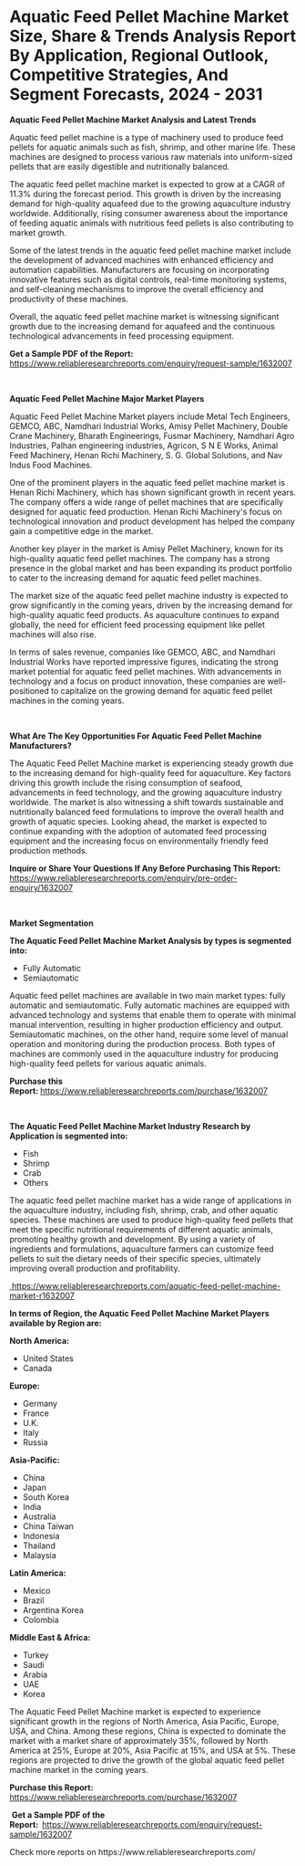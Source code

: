 <p><h1>Aquatic Feed Pellet Machine Market Size, Share & Trends Analysis Report By Application, Regional Outlook, Competitive Strategies, And Segment Forecasts, 2024 - 2031</h1></p><p><strong>Aquatic Feed Pellet Machine Market Analysis and Latest Trends</strong></p>
<p><p>Aquatic feed pellet machine is a type of machinery used to produce feed pellets for aquatic animals such as fish, shrimp, and other marine life. These machines are designed to process various raw materials into uniform-sized pellets that are easily digestible and nutritionally balanced.</p><p>The aquatic feed pellet machine market is expected to grow at a CAGR of 11.3% during the forecast period. This growth is driven by the increasing demand for high-quality aquafeed due to the growing aquaculture industry worldwide. Additionally, rising consumer awareness about the importance of feeding aquatic animals with nutritious feed pellets is also contributing to market growth.</p><p>Some of the latest trends in the aquatic feed pellet machine market include the development of advanced machines with enhanced efficiency and automation capabilities. Manufacturers are focusing on incorporating innovative features such as digital controls, real-time monitoring systems, and self-cleaning mechanisms to improve the overall efficiency and productivity of these machines.</p><p>Overall, the aquatic feed pellet machine market is witnessing significant growth due to the increasing demand for aquafeed and the continuous technological advancements in feed processing equipment.</p></p>
<p><strong>Get a Sample PDF of the Report:&nbsp;</strong> <a href="https://www.reliableresearchreports.com/enquiry/request-sample/1632007">https://www.reliableresearchreports.com/enquiry/request-sample/1632007</a></p>
<p>&nbsp;</p>
<p><strong>Aquatic Feed Pellet Machine Major Market Players</strong></p>
<p><p>Aquatic Feed Pellet Machine Market players include Metal Tech Engineers, GEMCO, ABC, Namdhari Industrial Works, Amisy Pellet Machinery, Double Crane Machinery, Bharath Engineerings, Fusmar Machinery, Namdhari Agro Industries, Palhan engineering industries, Agricon, S N E Works, Animal Feed Machinery, Henan Richi Machinery, S. G. Global Solutions, and Nav Indus Food Machines.</p><p>One of the prominent players in the aquatic feed pellet machine market is Henan Richi Machinery, which has shown significant growth in recent years. The company offers a wide range of pellet machines that are specifically designed for aquatic feed production. Henan Richi Machinery's focus on technological innovation and product development has helped the company gain a competitive edge in the market.</p><p>Another key player in the market is Amisy Pellet Machinery, known for its high-quality aquatic feed pellet machines. The company has a strong presence in the global market and has been expanding its product portfolio to cater to the increasing demand for aquatic feed pellet machines.</p><p>The market size of the aquatic feed pellet machine industry is expected to grow significantly in the coming years, driven by the increasing demand for high-quality aquatic feed products. As aquaculture continues to expand globally, the need for efficient feed processing equipment like pellet machines will also rise.</p><p>In terms of sales revenue, companies like GEMCO, ABC, and Namdhari Industrial Works have reported impressive figures, indicating the strong market potential for aquatic feed pellet machines. With advancements in technology and a focus on product innovation, these companies are well-positioned to capitalize on the growing demand for aquatic feed pellet machines in the coming years.</p></p>
<p>&nbsp;</p>
<p><strong>What Are The Key Opportunities For Aquatic Feed Pellet Machine Manufacturers?</strong></p>
<p><p>The Aquatic Feed Pellet Machine market is experiencing steady growth due to the increasing demand for high-quality feed for aquaculture. Key factors driving this growth include the rising consumption of seafood, advancements in feed technology, and the growing aquaculture industry worldwide. The market is also witnessing a shift towards sustainable and nutritionally balanced feed formulations to improve the overall health and growth of aquatic species. Looking ahead, the market is expected to continue expanding with the adoption of automated feed processing equipment and the increasing focus on environmentally friendly feed production methods.</p></p>
<p><strong>Inquire or Share Your Questions If Any Before Purchasing This Report:</strong> <a href="https://www.reliableresearchreports.com/enquiry/pre-order-enquiry/1632007">https://www.reliableresearchreports.com/enquiry/pre-order-enquiry/1632007</a></p>
<p>&nbsp;</p>
<p><strong>Market Segmentation</strong></p>
<p><strong>The Aquatic Feed Pellet Machine Market Analysis by types is segmented into:</strong></p>
<p><ul><li>Fully Automatic</li><li>Semiautomatic</li></ul></p>
<p><p>Aquatic feed pellet machines are available in two main market types: fully automatic and semiautomatic. Fully automatic machines are equipped with advanced technology and systems that enable them to operate with minimal manual intervention, resulting in higher production efficiency and output. Semiautomatic machines, on the other hand, require some level of manual operation and monitoring during the production process. Both types of machines are commonly used in the aquaculture industry for producing high-quality feed pellets for various aquatic animals.</p></p>
<p><strong>Purchase this Report:&nbsp;</strong><a href="https://www.reliableresearchreports.com/purchase/1632007">https://www.reliableresearchreports.com/purchase/1632007</a></p>
<p>&nbsp;</p>
<p><strong>The Aquatic Feed Pellet Machine Market Industry Research by Application is segmented into:</strong></p>
<p><ul><li>Fish</li><li>Shrimp</li><li>Crab</li><li>Others</li></ul></p>
<p><p>The aquatic feed pellet machine market has a wide range of applications in the aquaculture industry, including fish, shrimp, crab, and other aquatic species. These machines are used to produce high-quality feed pellets that meet the specific nutritional requirements of different aquatic animals, promoting healthy growth and development. By using a variety of ingredients and formulations, aquaculture farmers can customize feed pellets to suit the dietary needs of their specific species, ultimately improving overall production and profitability.</p></p>
<p><a href="https://www.reliableresearchreports.com/aquatic-feed-pellet-machine-market-r1632007">&nbsp;https://www.reliableresearchreports.com/aquatic-feed-pellet-machine-market-r1632007</a></p>
<p><strong>In terms of Region, the Aquatic Feed Pellet Machine Market Players available by Region are:</strong></p>
<p>
    <p> <strong> North America: </strong>
        <ul>
            <li>United States</li>
            <li>Canada</li>
        </ul>
        </p> 
    <p> <strong> Europe: </strong>
        <ul>
            <li>Germany</li>
            <li>France</li>
            <li>U.K.</li>
            <li>Italy</li>
            <li>Russia</li>
        </ul>
        </p> 
    <p> <strong> Asia-Pacific: </strong>
        <ul>
            <li>China</li>
            <li>Japan</li>
            <li>South Korea</li>
            <li>India</li>
            <li>Australia</li>
            <li>China Taiwan</li>
            <li>Indonesia</li>
            <li>Thailand</li>
            <li>Malaysia</li>
        </ul>
        </p> 
    <p> <strong> Latin America: </strong>
        <ul>
            <li>Mexico</li>
            <li>Brazil</li>
            <li>Argentina Korea</li>
            <li>Colombia</li>
        </ul>
        </p> 
    <p> <strong> Middle East & Africa: </strong>
        <ul>
            <li>Turkey</li>
            <li>Saudi</li>
            <li>Arabia</li>
            <li>UAE</li>
            <li>Korea</li>
        </ul>
    </p>
    </p>
<p><p>The Aquatic Feed Pellet Machine market is expected to experience significant growth in the regions of North America, Asia Pacific, Europe, USA, and China. Among these regions, China is expected to dominate the market with a market share of approximately 35%, followed by North America at 25%, Europe at 20%, Asia Pacific at 15%, and USA at 5%. These regions are projected to drive the growth of the global aquatic feed pellet machine market in the coming years.</p></p>
<p><strong>Purchase this Report: </strong><a href="https://www.reliableresearchreports.com/purchase/1632007">https://www.reliableresearchreports.com/purchase/1632007</a></p>
<p>&nbsp;<strong>Get a Sample PDF of the Report:&nbsp;&nbsp;</strong><a href="https://www.reliableresearchreports.com/enquiry/request-sample/1632007">https://www.reliableresearchreports.com/enquiry/request-sample/1632007</a></p>
<p><strong></strong></p>
<p>Check more reports on https://www.reliableresearchreports.com/</p>